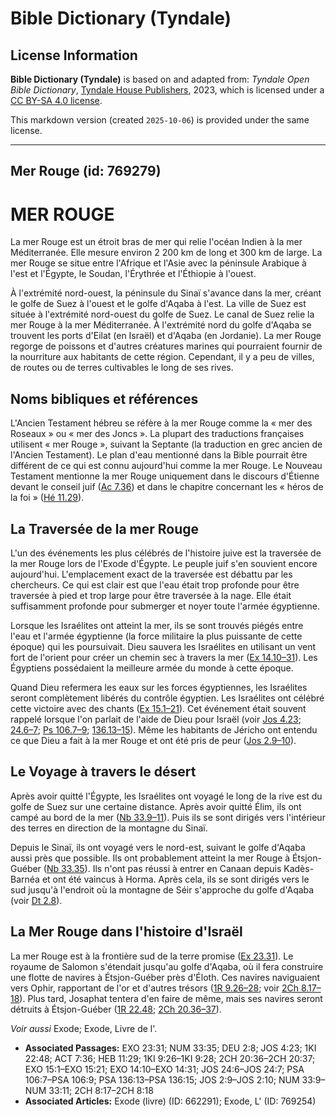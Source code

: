 # Bible Dictionary (Tyndale)

## License Information

**Bible Dictionary (Tyndale)** is based on and adapted from: _Tyndale Open Bible Dictionary_, [Tyndale House Publishers](https://tyndaleopenresources.com/), 2023, which is licensed under a [CC BY-SA 4.0 license](https://creativecommons.org/licenses/by-sa/4.0/legalcode.en).

This markdown version (created `2025-10-06`) is provided under the same license.



--------------------------------

## Mer Rouge (id: 769279)

MER ROUGE
=========

La mer Rouge est un étroit bras de mer qui relie l'océan Indien à la mer Méditerranée. Elle mesure environ 2 200 km de long et 300 km de large. La mer Rouge se situe entre l'Afrique et l'Asie avec la péninsule Arabique à l'est et l'Égypte, le Soudan, l'Érythrée et l'Éthiopie à l'ouest.

À l'extrémité nord\-ouest, la péninsule du Sinaï s'avance dans la mer, créant le golfe de Suez à l'ouest et le golfe d'Aqaba à l'est. La ville de Suez est située à l'extrémité nord\-ouest du golfe de Suez. Le canal de Suez relie la mer Rouge à la mer Méditerranée. À l'extrémité nord du golfe d'Aqaba se trouvent les ports d'Eilat (en Israël) et d'Aqaba (en Jordanie). La mer Rouge regorge de poissons et d'autres créatures marines qui pourraient fournir de la nourriture aux habitants de cette région. Cependant, il y a peu de villes, de routes ou de terres cultivables le long de ses rives.

Noms bibliques et références
----------------------------

L'Ancien Testament hébreu se réfère à la mer Rouge comme la « mer des Roseaux » ou « mer des Joncs ». La plupart des traductions françaises utilisent « mer Rouge », suivant la Septante (la traduction en grec ancien de l'Ancien Testament). Le plan d'eau mentionné dans la Bible pourrait être différent de ce qui est connu aujourd'hui comme la mer Rouge. Le Nouveau Testament mentionne la mer Rouge uniquement dans le discours d'Étienne devant le conseil juif ([Ac 7\.36](https://ref.ly/Acts7:36)) et dans le chapitre concernant les « héros de la foi » ([Hé 11\.29](https://ref.ly/Heb11:29)).

La Traversée de la mer Rouge
----------------------------

L'un des événements les plus célébrés de l'histoire juive est la traversée de la mer Rouge lors de l'Exode d'Égypte. Le peuple juif s'en souvient encore aujourd'hui. L'emplacement exact de la traversée est débattu par les chercheurs. Ce qui est clair est que l'eau était trop profonde pour être traversée à pied et trop large pour être traversée à la nage. Elle était suffisamment profonde pour submerger et noyer toute l'armée égyptienne.

Lorsque les Israélites ont atteint la mer, ils se sont trouvés piégés entre l'eau et l'armée égyptienne (la force militaire la plus puissante de cette époque) qui les poursuivait. Dieu sauvera les Israélites en utilisant un vent fort de l'orient pour créer un chemin sec à travers la mer ([Ex 14\.10–31](https://ref.ly/Exod14:10-Exod14:31)). Les Égyptiens possédaient la meilleure armée du monde à cette époque.

Quand Dieu refermera les eaux sur les forces égyptiennes, les Israélites seront complètement libérés du contrôle égyptien. Les Israélites ont célébré cette victoire avec des chants ([Ex 15\.1–21](https://ref.ly/Exod15:1-Exod15:21)). Cet événement était souvent rappelé lorsque l'on parlait de l'aide de Dieu pour Israël (voir [Jos 4\.23](https://ref.ly/Josh4:23); [24\.6–7](https://ref.ly/Josh24:6-Josh24:7); [Ps 106\.7–9](https://ref.ly/Ps106:7-Ps106:9); [136\.13–15](https://ref.ly/Ps136:13-Ps136:15)). Même les habitants de Jéricho ont entendu ce que Dieu a fait à la mer Rouge et ont été pris de peur ([Jos 2\.9–10](https://ref.ly/Josh2:9-Josh2:10)).

Le Voyage à travers le désert
-----------------------------

Après avoir quitté l'Égypte, les Israélites ont voyagé le long de la rive est du golfe de Suez sur une certaine distance. Après avoir quitté Élim, ils ont campé au bord de la mer ([Nb 33\.9–11](https://ref.ly/Num33:9-Num33:11)). Puis ils se sont dirigés vers l'intérieur des terres en direction de la montagne du Sinaï.

Depuis le Sinaï, ils ont voyagé vers le nord\-est, suivant le golfe d'Aqaba aussi près que possible. Ils ont probablement atteint la mer Rouge à Étsjon\-Guéber ([Nb 33\.35](https://ref.ly/Num33:35)). Ils n'ont pas réussi à entrer en Canaan depuis Kadès\-Barnéa et ont été vaincus à Horma. Après cela, ils se sont dirigés vers le sud jusqu'à l'endroit où la montagne de Séir s'approche du golfe d'Aqaba (voir [Dt 2\.8](https://ref.ly/Deut2:8)).

**La Mer Rouge dans l'histoire d'Israël**
-----------------------------------------

La mer Rouge est à la frontière sud de la terre promise ([Ex 23\.31](https://ref.ly/Exod23:31)). Le royaume de Salomon s'étendait jusqu'au golfe d'Aqaba, où il fera construire une flotte de navires à Étsjon\-Guéber près d'Éloth. Ces navires naviguaient vers Ophir, rapportant de l'or et d'autres trésors ([1R 9\.26–28](https://ref.ly/1Kgs9:26-1Kgs9:28); voir [2Ch 8\.17–18](https://ref.ly/2Chr8:17-2Chr8:18)). Plus tard, Josaphat tentera d'en faire de même, mais ses navires seront détruits à Étsjon\-Guéber ([1R 22\.48](https://ref.ly/1Kgs22:48); [2Ch 20\.36–37](https://ref.ly/2Chr20:36-2Chr20:37)).

*Voir aussi* Exode; Exode, Livre de l'.

* **Associated Passages:** EXO 23:31; NUM 33:35; DEU 2:8; JOS 4:23; 1KI 22:48; ACT 7:36; HEB 11:29; 1KI 9:26–1KI 9:28; 2CH 20:36–2CH 20:37; EXO 15:1–EXO 15:21; EXO 14:10–EXO 14:31; JOS 24:6–JOS 24:7; PSA 106:7–PSA 106:9; PSA 136:13–PSA 136:15; JOS 2:9–JOS 2:10; NUM 33:9–NUM 33:11; 2CH 8:17–2CH 8:18
* **Associated Articles:** Exode (livre) (ID: 662291); Exode, L' (ID: 769254)

